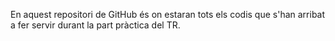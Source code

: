 En aquest repositori de GitHub és on estaran tots els codis que s'han arribat a fer servir durant la part pràctica del TR.
